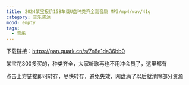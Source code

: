 ```yaml
---
title: 2024某宝报价158车载U盘种类齐全高音质 MP3/mp4/wav/41g
category: 音乐资源
mood: empty
tags:
  - 音乐
---
```





下载链接：https://pan.quark.cn/s/7e8e1da36bb0



某宝花300多买的，种类齐全，大家听歌再也不用冲会员了，这里都有

点击上方链接即可转存，尽快转存，避免失效，网盘满了以后就清除部分资源


